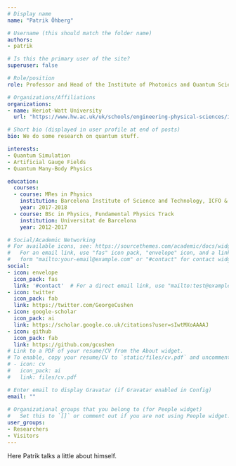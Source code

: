 ```yaml
---
# Display name
name: "Patrik Öhberg"

# Username (this should match the folder name)
authors:
- patrik

# Is this the primary user of the site?
superuser: false

# Role/position
role: Professor and Head of the Institute of Photonics and Quantum Sciences (IPAQS)

# Organizations/Affiliations
organizations:
- name: Heriot-Watt University
  url: "https://www.hw.ac.uk/uk/schools/engineering-physical-sciences/institutes/photonics-quantum-sciences.htm"

# Short bio (displayed in user profile at end of posts)
bio: We do some research on quantum stuff.

interests:
- Quantum Simulation
- Artificial Gauge Fields
- Quantum Many-Body Physics

education:
  courses:
  - course: MRes in Physics
    institution: Barcelona Institute of Science and Technology, ICFO & IFAE
    year: 2017-2018
  - course: BSc in Physics, Fundamental Physics Track
    institution: Universitat de Barcelona
    year: 2012-2017

# Social/Academic Networking
# For available icons, see: https://sourcethemes.com/academic/docs/widgets/#icons
#   For an email link, use "fas" icon pack, "envelope" icon, and a link in the
#   form "mailto:your-email@example.com" or "#contact" for contact widget.
social:
- icon: envelope
  icon_pack: fas
  link: '#contact'  # For a direct email link, use "mailto:test@example.org".
- icon: twitter
  icon_pack: fab
  link: https://twitter.com/GeorgeCushen
- icon: google-scholar
  icon_pack: ai
  link: https://scholar.google.co.uk/citations?user=sIwtMXoAAAAJ
- icon: github
  icon_pack: fab
  link: https://github.com/gcushen
# Link to a PDF of your resume/CV from the About widget.
# To enable, copy your resume/CV to `static/files/cv.pdf` and uncomment the lines below.  
# - icon: cv
#   icon_pack: ai
#   link: files/cv.pdf

# Enter email to display Gravatar (if Gravatar enabled in Config)
email: ""
  
# Organizational groups that you belong to (for People widget)
#   Set this to `[]` or comment out if you are not using People widget.  
user_groups:
- Researchers
- Visitors
---
```


Here Patrik talks a little about himself.

